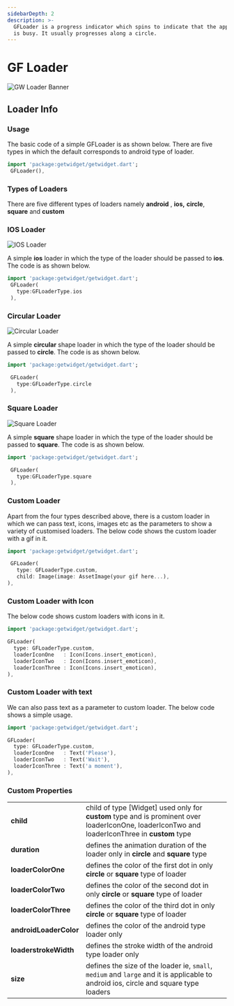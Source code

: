 ```yaml
---
sidebarDepth: 2
description: >-
  GFLoader is a progress indicator which spins to indicate that the application
  is busy. It usually progresses along a circle.
---
```


# GF Loader

![GW Loader Banner](https://ik.imagekit.io/ionicfirebaseapp/getwidget/docs/tr:w-800,f-auto/Loaders_Docs_Banner_knsNFM97YO.png)

## Loader Info

### Usage

The basic code of a simple GFLoader is as shown below. There are five types in which the default corresponds to android type of loader.

```dart
import 'package:getwidget/getwidget.dart';
 GFLoader(),
```

### Types of Loaders

There are five different types of loaders namely **android** , **ios,** **circle**, **square** and **custom**

### **IOS Loader**

![IOS Loader](https://ik.imagekit.io/ionicfirebaseapp/getwidget/docs/tr:w-800,f-auto/iOS_loaders_3x__6iEhhCjnN.png)

A simple **ios** loader in which the type of the loader should be passed to **ios**. The code is as shown below.

```dart
import 'package:getwidget/getwidget.dart';
 GFLoader(
   type:GFLoaderType.ios
 ),
```

### Circular Loader

![Circular Loader](https://ik.imagekit.io/ionicfirebaseapp/getwidget/docs/tr:w-800,f-auto/Circular_3x_qSfMlOtBk.png)

A simple **circular** shape loader in which the type of the loader should be passed to **circle**. The code is as shown below.

```dart
import 'package:getwidget/getwidget.dart';

 GFLoader(
   type:GFLoaderType.circle
 ),
```

### Square Loader

![Square Loader](https://ik.imagekit.io/ionicfirebaseapp/getwidget/docs/tr:w-800,f-auto/Square_loader_3x_QsRsYryOlL.png)

A simple **square** shape loader in which the type of the loader should be passed to **square**. The code is as shown below.

```dart
import 'package:getwidget/getwidget.dart';

 GFLoader(
   type:GFLoaderType.square
 ),
```

### Custom Loader

Apart from the four types described above, there is a custom loader in which we can pass text, icons, images etc as the parameters to show a variety of customised loaders. The below code shows the custom loader with a gif in it.

```dart
import 'package:getwidget/getwidget.dart';

 GFLoader(
   type: GFLoaderType.custom,
   child: Image(image: AssetImage(your gif here...),
),
```

### Custom Loader with Icon

The below code shows custom loaders with icons in it.

```dart
import 'package:getwidget/getwidget.dart';

GFLoader(
  type: GFLoaderType.custom,
  loaderIconOne   : Icon(Icons.insert_emoticon),
  loaderIconTwo   : Icon(Icons.insert_emoticon),
  loaderIconThree : Icon(Icons.insert_emoticon),
),
```

### Custom Loader with text

We can also pass text as a parameter to custom loader. The below code shows a simple usage.

```dart
import 'package:getwidget/getwidget.dart';

GFLoader(
  type: GFLoaderType.custom,
  loaderIconOne   : Text('Please'),
  loaderIconTwo   : Text('Wait'),
  loaderIconThree : Text('a moment'),
),
```

### Custom Properties

|  |  |
| :--- | :--- |
| **child** | child of type \[Widget\] used only for **custom** type and is prominent over loaderIconOne, loaderIconTwo and loaderIconThree in **custom** type |
| **duration** | defines the animation duration of the loader only in **circle** and **square** type |
| **loaderColorOne** | defines the color of the first dot in only  **circle** or **square** type of loader |
| **loaderColorTwo** | defines the color of the second dot in only **circle** or **square** type of loader |
| **loaderColorThree** | defines the color of the third dot in only **circle** or **square** type of loader |
| **androidLoaderColor** | defines the color of the android type loader only |
| **loaderstrokeWidth** | defines the stroke width of the android type loader only |
| **size** | defines the size of the loader ie, `small`, `medium` and `large` and it is applicable to android ios, circle and square type loaders |

